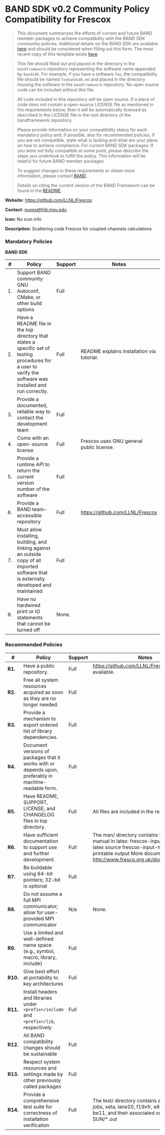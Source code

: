 # BAND SDK v0.2 Community Policy Compatibility for Frescox


> This document summarizes the efforts of current and future BAND member packages to achieve compatibility with the BAND SDK community policies.  Additional details on the BAND SDK are available [here](/resources/sdkpolicies/bandsdk.md) and should be considered when filling out this form. The most recent copy of this template exists [here](/resources/sdkpolicies/template.md).
<!-- > -->
> This file should filled out and placed in the directory in the `bandframework` repository representing the software name appended by `bandsdk`.  For example, if you have a software `foo`, the compatibility file should be named `foobandsdk.md` and placed in the directory housing the software in the `bandframework` repository. No open source code can be included without this file.
>
> All code included in this repository will be open source.  If a piece of code does not contain a open-source LICENSE file as mentioned in the requirements below, then it will be automatically licensed as described in the LICENSE file in the root directory of the bandframework repository.
>
> Please provide information on your compatibility status for each mandatory policy and, if possible, also for recommended policies. If you are not compatible, state what is lacking and what are your plans on how to achieve compliance. For current BAND SDK packages: If you were not fully compatible at some point, please describe the steps you undertook to fulfill the policy. This information will be helpful for future BAND member packages.
>
> To suggest changes to these requirements or obtain more information, please contact [BAND](https://bandframework.github.io).
>
> Details on citing the current version of the BAND Framework can be found in the [README](https://github.com/bandframework/bandframework).


**Website:** https://github.com/LLNL/Frescox

**Contact:** nunes@frib.msu.edu

**Icon:** No icon info

**Description:** Scattering code Frescox for coupled-channels calculations


### Mandatory Policies

**BAND SDK**

| # | Policy                 |Support| Notes                   |
|---|-----------------------|-------|-------------------------|
| 1. | Support BAND community GNU Autoconf, CMake, or other build options |Full|  |
| 2. | Have a README file in the top directory that states a specific set of testing procedures for a user to verify the software was installed and run correctly. | Full| README explains installation via tutorial.|
| 3. | Provide a documented, reliable way to contact the development team |Full| |
| 4. | Come with an open-source license |Full| Frescox uses GNU general public license. |
| 5. | Provide a runtime API to return the current version number of the software |Full| |
| 6. | Provide a BAND team-accessible repository |Full| https://github.com/LLNL/Frescox |
| 7. | Must allow installing, building, and linking against an outside copy of all imported software that is externally developed and maintained |Full| |
| 8. |  Have no hardwired print or IO statements that cannot be turned off |None.| |



### Recommended Policies

| #  | Policy                 |Support| Notes                   |
|---|------------------------|-------|-------------------------|
|**R1.**| Have a public repository. |Full| https://github.com/LLNL/Frescox is publicly available. |
|**R2.**| Free all system resources acquired as soon as they are no longer needed. |Full|  |
|**R3.**| Provide a mechanism to export ordered list of library dependencies. |Full| |
|**R4.**| Document versions of packages that it works with or depends upon, preferably in machine-readable form.  |Full| |
|**R5.**| Have README, SUPPORT, LICENSE, and CHANGELOG files in top directory.  |Full| All files are included in the repository. |
|**R6.**| Have sufficient documentation to support use and further development. |Full| The man/ directory contains the instruction manual in latex: frescox-input-manual.tex: latex source frescox-input-manual.pdf: printable output More documentation is at http://www.fresco.org.uk/documentation.htm |
|**R7.**| Be buildable using 64-bit pointers; 32-bit is optional |Full| |
|**R8.**| Do not assume a full MPI communicator; allow for user-provided MPI communicator |N/a| None. |
|**R9.**| Use a limited and well-defined name space (e.g., symbol, macro, library, include) |Full| |
|**R10.**| Give best effort at portability to key architectures |Full|  |
|**R11.**| Install headers and libraries under `<prefix>/include` and `<prefix>/lib`, respectively |Full| |
|**R12.**| All BAND compatibility changes should be sustainable |Full| |
|**R13.**| Respect system resources and settings made by other previously called packages |Full| |
|**R14.**| Provide a comprehensive test suite for correctness of installation verification |Full| The test/ directory contains at least 6 test jobs, xeta, lane20, f19xfr, e80f49b, on2, be11, and their associated outputs in SUN/*.out |
